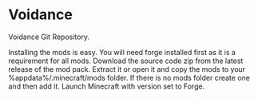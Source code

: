 # Voidance

Voidance Git Repository.

Installing the mods is easy. You will need forge installed first as it is a requirement for all mods.
Download the source code zip from the latest release of the mod pack.
Extract it or open it and copy the mods to your %appdata%/.minecraft/mods folder.
If there is no mods folder create one and then add it.
Launch Minecraft with version set to Forge.
